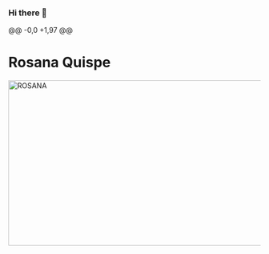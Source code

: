 ### Hi there 👋
@@ -0,0 +1,97 @@
# Rosana Quispe

<img class="alignnone wp-image-8259 size-full entered lazyloaded" src="https://experienciajoven.com/wp-content/uploads/2020/11/cursos-de-programacion-gratis-02.gif" alt="ROSANA" width="700" height="330" data-lazy-src="http://bri.uy/gif/abstracto/jodi.gif" data-ll-status="loaded">




